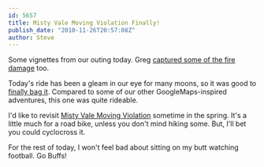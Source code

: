 ```yaml
---
id: 5657
title: Misty Vale Moving Violation Finally!
publish_date: "2010-11-26T20:57:08Z"
author: Steve
---
```

Some vignettes from our outing today. Greg [captured some of the fire damage](http://www.youtube.com/watch?v=3gcEQcadL80) too.

Today's ride has been a gleam in our eye for many moons, so it was good to [finally bag it](http://picasaweb.google.com/flagstafffrenzy/MistyValeMovingViolation). Compared to some of our other GoogleMaps-inspired adventures, this one was quite rideable.

I'd like to revisit [Misty Vale Moving Violation](http://www.flagstafffrenzy.org/routes#mistyvale) sometime in the spring. It's a little much for a road bike, unless you don't mind hiking some. But, I'll bet you could cyclocross it.

For the rest of today, I won't feel bad about sitting on my butt watching football. Go Buffs!
